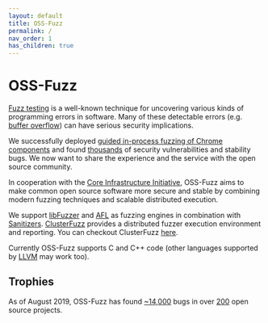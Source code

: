 ```yaml
---
layout: default
title: OSS-Fuzz
permalink: /
nav_order: 1
has_children: true
---
```


# OSS-Fuzz

[Fuzz testing](https://en.wikipedia.org/wiki/Fuzz_testing) is a well-known
technique for uncovering various kinds of programming errors in software.
Many of these detectable errors (e.g.
[buffer overflow](https://en.wikipedia.org/wiki/Buffer_overflow)) can have
serious security implications.

We successfully deployed
[guided in-process fuzzing of Chrome components](https://security.googleblog.com/2016/08/guided-in-process-fuzzing-of-chrome.html)
and found [thousands](https://bugs.chromium.org/p/chromium/issues/list?q=label%3AStability-LibFuzzer%20-status%3ADuplicate%2CWontFix%20OR%20label%3AStability-AFL%20-status%3ADuplicate%2CWontFix&can=1)
of security vulnerabilities and stability bugs. We now want to share the
experience and the service with the open source community.

In cooperation with the
[Core Infrastructure Initiative](https://www.coreinfrastructure.org/),
OSS-Fuzz aims to make common open source software more secure and stable by
combining modern fuzzing techniques and scalable
distributed execution.

We support [libFuzzer](http://llvm.org/docs/LibFuzzer.html) and
[AFL](http://lcamtuf.coredump.cx/afl/) as fuzzing engines in combination with
[Sanitizers](https://github.com/google/sanitizers).
[ClusterFuzz](docs/clusterfuzz.md)
provides a distributed fuzzer execution environment and reporting. You can
checkout ClusterFuzz [here](https://github.com/google/clusterfuzz).

Currently OSS-Fuzz supports C and C++ code (other languages supported by
[LLVM](http://llvm.org) may work too).

## Trophies
As of August 2019, OSS-Fuzz has found [~14,000] bugs in over [200] open source
projects.

[~14,000]: https://bugs.chromium.org/p/oss-fuzz/issues/list?can=1&q=-status%3AWontFix%2CDuplicate+-Infra
[200]: https://github.com/google/oss-fuzz/tree/master/projects
